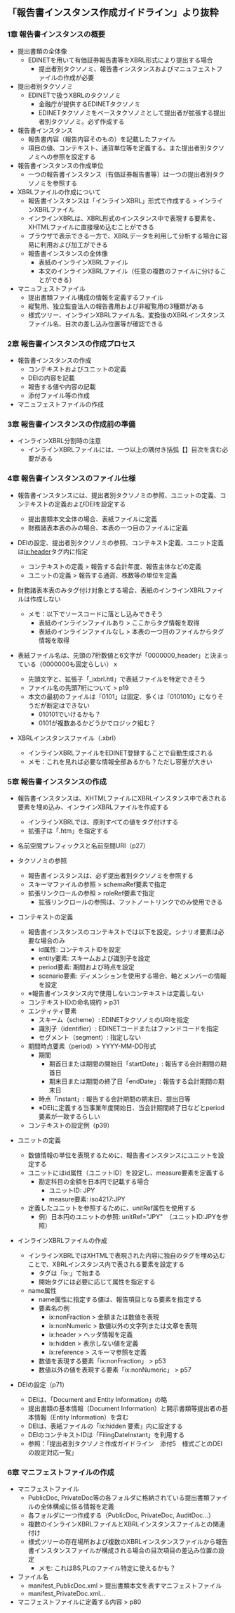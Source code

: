 ## 「報告書インスタンス作成ガイドライン」より抜粋
### 1章 報告書インスタンスの概要
- 提出書類の全体像
  - EDINETを用いて有価証券報告書等をXBRL形式により提出する場合
    - 提出者別タクソノミ、報告書インスタンスおよびマニュフェストファイルの作成が必要
- 提出者別タクソノミ
  - EDINETで扱うXBRLのタクソノミ
    - 金融庁が提供するEDINETタクソノミ
    - EDINETタクソノミをベースタクソノミとして提出者が拡張する提出者別タクソノミ。必ず作成する
- 報告書インスタンス
  - 報告書内容（報告内容そのもの）を記載したファイル
  - 項目の値、コンテキスト、通貨単位等を定義する。また提出者別タクソノミへの参照を設定する
- 報告書インスタンスの作成単位
  - 一つの報告書インスタンス（有価証券報告書等）は一つの提出者別タクソノミを参照する
- XBRLファイルの作成について
  - 報告書インスタンスは「インラインXBRL」形式で作成する > インラインXBRLファイル
  - インラインXBRLは、XBRL形式のインスタンス中で表現する要素を、XHTMLファイルに直接埋め込むことができる
  - ブラウザで表示できる一方で、XBRLデータを利用して分析する場合に容易に利用および加工ができる
  - 報告書インスタンスの全体像
    - 表紙のインラインXBRLファイル
    - 本文のインラインXBRLファイル（任意の複数のファイルに分けることができる）
- マニュフェストファイル
  - 提出書類ファイル構成の情報を定義するファイル
  - 縦覧用、独立監査法人の報告書用および非縦覧用の3種類がある
  - 様式ツリー、インラインXBRLファイル名、変換後のXBRLインスタンスファイル名、目次の差し込み位置等が確認できる

### 2章 報告書インスタンスの作成プロセス
- 報告書インスタンスの作成
  - コンテキストおよびユニットの定義
  - DEIの内容を記載
  - 報告する値や内容の記載
  - 添付ファイル等の作成
- マニュフェストファイルの作成

### 3章 報告書インスタンスの作成前の準備
- インラインXBRL分割時の注意
  - インラインXBRLファイルには、一つ以上の隅付き括弧【】目次を含む必要がある

### 4章 報告書インスタンスのファイル仕様
- 報告書インスタンスには、提出者別タクソノミの参照、ユニットの定義、コンテキストの定義およびDEIを設定する
  - 提出書類本文全体の場合、表紙ファイルに定義
  - 財務諸表本表のみの場合、本表の一つ目のファイルに定義
- DEIの設定、提出者別タクソノミの参照、コンテキスト定義、ユニット定義は<ix:header>タグ内に指定
  - コンテキストの定義 > 報告する会計年度、報告主体などの定義
  - ユニットの定義 > 報告する通貨、株数等の単位を定義
- 財務諸表本表のみタグ付け対象とする場合、表紙のインラインXBRLファイルは作成しない
  - メモ：以下でソースコードに落とし込みできそう
    - 表紙のインラインファイルあり > ここからタグ情報を取得
    - 表紙のインラインファイルなし > 本表の一つ目のファイルからタグ情報を取得

- 表紙ファイル名は、先頭の7桁数値と6文字が「0000000_header」と決まっている（0000000も固定らしい）ｘ
  - 先頭文字と、拡張子「_ixbrl.htl」で表紙ファイルを特定できそう
  - ファイル名の先頭7桁について > p19
  - 本文の最初のファイルは「0101」は固定、多くは「0101010」になりそうだが断定はできない
    - 010101でいけるかも？
    - 0101が複数あるかどうかでロジック組む？

- XBRLインスタンスファイル（.xbrl）
    - インラインXBRLファイルをEDINET登録することで自動生成される
    - メモ：これを見れば必要な情報全部あるかも？ただし容量が大きい

### 5章 報告書インスタンスの作成
- 報告書インスタンスは、XHTMLファイルにXBRLインスタンス中で表される要素を埋め込み、インラインXBRLファイルを作成する
  - インラインXBRLでは、原則すべての値をタグ付けする
  - 拡張子は「.htm」を指定する
- 名前空間プレフィックスと名前空間URI（p27）
- タクソノミの参照
  - 報告書インスタンスは、必ず提出者別タクソノミを参照する
  - スキーマファイルの参照 > schemaRef要素で指定
  - 拡張リンクロールの参照 > roleRef要素で指定
    - 拡張リンクロールの参照は、フットノートリンクでのみ使用できる

- コンテキストの定義
  - 報告書インスタンスのコンテキストでは以下を設定。シナリオ要素は必要な場合のみ
    - id属性: コンテキストIDを設定
    - entity要素: スキームおよび識別子を設定
    - period要素: 期間および時点を設定
    - scenario要素: ディメンションを使用する場合、軸とメンバーの情報を設定
  - ※報告書インスタンス内で使用しないコンテキストは定義しない
  - コンテキストIDの命名規約 > p31
  - エンティティ要素
    - スキーム（scheme）: EDINETタクソノミのURIを指定
    - 識別子（identifier）: EDINETコードまたはファンドコードを指定
    - セグメント（segment）: 指定しない
  - 期間時点要素（period）> YYYY-MM-DD形式
    - 期間
      - 期首日または期間の開始日「startDate」: 報告する会計期間の期首日
      - 期末日または期間の終了日「endDate」: 報告する会計期間の期末日
    - 時点「instant」: 報告する会計期間の期末日、提出日等
    - ※DEIに定義する当事業年度開始日、当会計期間終了日などとperiod要素が一致するらしい
  - コンテキストの設定例（p39）

- ユニットの定義
  - 数値情報の単位を表現するために、報告書インスタンスにユニットを設定する
  - ユニットにはid属性（ユニットID）を設定し、measure要素を定義する
    - 勘定科目の金額を日本円で記載する場合
      - ユニットID: JPY
      - measure要素: iso4217:JPY
  - 定義したユニットを参照するために、unitRef属性を使用する
    - 例）日本円のユニットの参照: unitRef="JPY"　（ユニットID:JPYを参照）

- インラインXBRLファイルの作成
  - インラインXBRLではXHTMLで表現された内容に独自のタグを埋め込むことで、XBRLインスタンス内で表される要素を設定する
    - タグは「ix:」で始まる
    - 開始タグには必要に応じて属性を指定する
  - name属性
    - name属性に指定する値は、報告項目となる要素を指定する
    - 要素名の例
      - ix:nonFraction > 金額または数値を表現
      - ix:nonNumeric > 数値以外の文字列または文章を表現
      - ix:header > ヘッダ情報を定義
      - ix:hidden > 表示しない値を定義
      - ix:reference > スキーマ参照を定義
    - 数値を表現する要素「ix:nonFraction」 > p53
    - 数値以外の値を表現する要素「ix:nonNumeric」 > p57

- DEIの設定（p71）
  - DEIは、「Document and Entity Information」の略
  - 提出書類の基本情報（Document Information）と開示書類等提出者の基本情報（Entity Information）を含む
  - DEIは、表紙ファイルの「ix:hidden 要素」内に設定する
  - DEIのコンテキストIDは「FilingDateInstant」を利用する
  - 参照：「提出者別タクソノミ作成ガイドライン　添付5　様式ごとのDEIの設定対応一覧」

### 6章 マニフェストファイルの作成
- マニフェストファイル
  - PublicDoc, PrivateDoc等の各フォルダに格納されている提出書類ファイルの全体構成に係る情報を定義
  - 各フォルダに一つ作成する（PublicDoc, PrivateDoc, AuditDoc...）
  - 複数のインラインXBRLファイルとXBRLインスタンスファイルとの関連付け
  - 様式ツリーの存在場所および複数のXBRLインスタンスファイルから報告書インスタンスファイルが構成される場合の目次項目の差込み位置の設定
    - メモ: これはBS,PLのファイル特定に使えるかも？
- ファイル名
  - manifest_PublicDoc.xml > 提出書類本文を表すマニフェストファイル
  - manifest_PrivateDoc.xml...
- マニフェストファイルに定義する内容 > p80
